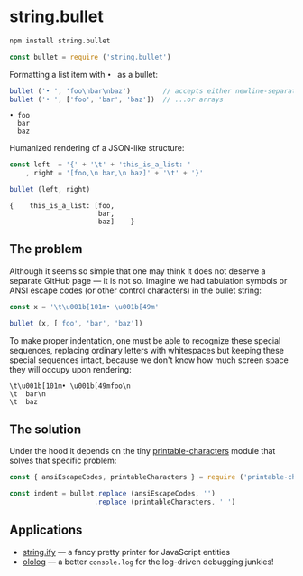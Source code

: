 # string.bullet

```bash
npm install string.bullet
```
```javascript
const bullet = require ('string.bullet')
```

Formatting a list item with `• ` as a bullet:

```javascript
bullet ('• ', 'foo\nbar\nbaz')        // accepts either newline-separated strings...
bullet ('• ', ['foo', 'bar', 'baz'])  // ...or arrays
```
```
• foo
  bar
  baz
```

Humanized rendering of a JSON-like structure:

```javascript
const left  = '{' + '\t' + 'this_is_a_list: '
    , right = '[foo,\n bar,\n baz]' + '\t' + '}'

bullet (left, right)
```
```
{    this_is_a_list: [foo,
                      bar,
                      baz]    }
```

## The problem

Although it seems so simple that one may think it does not deserve a separate GitHub page — it is not so. Imagine we had tabulation symbols or ANSI escape codes (or other control characters) in the bullet string:

```javascript
const x = '\t\u001b[101m• \u001b[49m'

bullet (x, ['foo', 'bar', 'baz'])
```

To make proper indentation, one must be able to recognize these special sequences, replacing ordinary letters with whitespaces but keeping these special sequences intact, because we don't know how much screen space they will occupy upon rendering:

```
\t\u001b[101m• \u001b[49mfoo\n
\t  bar\n
\t  baz
```

## The solution

Under the hood it depends on the tiny [printable-characters](https://github.com/xpl/printable-characters) module that solves that specific problem:

```javascript
const { ansiEscapeCodes, printableCharacters } = require ('printable-characters')
```
```javascript
const indent = bullet.replace (ansiEscapeCodes, '')
                     .replace (printableCharacters, ' ')
```

## Applications

- [string.ify](https://github.com/xpl/string.ify) — a fancy pretty printer for JavaScript entities
- [ololog](https://github.com/xpl/ololog) — a better `console.log` for the log-driven debugging junkies!
